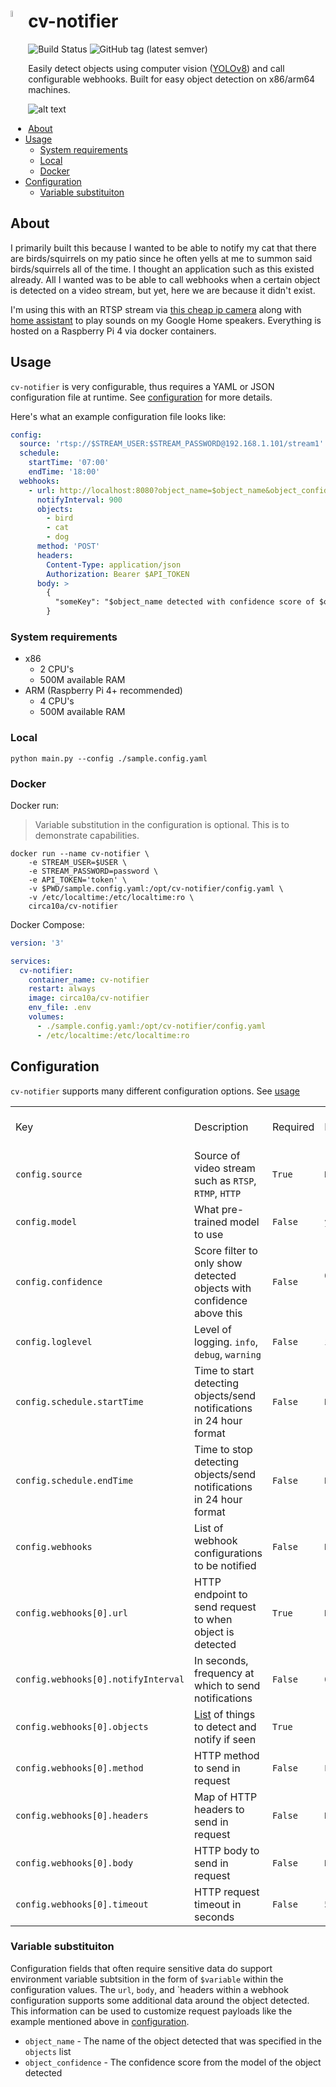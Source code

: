 # cv-notifier <img src="https://cdn-icons-png.flaticon.com/512/1527/1527254.png" height="5%" width="5%" align="left"/>

![Build Status](https://github.com/circa10a/cv-notifier/workflows/deploy/badge.svg)
![GitHub tag (latest semver)](https://img.shields.io/github/v/tag/circa10a/cv-notifier?style=plastic)

Easily detect objects using computer vision ([YOLOv8](https://github.com/ultralytics/ultralytics)) and call configurable webhooks. Built for easy object detection on x86/arm64 machines.

![alt text](https://media.tenor.com/rEfUBOuVFZcAAAAC/stalker-peeping-tom.gif)

* [About](#about)
* [Usage](#usage)
  * [System requirements](#system-requirements)
  * [Local](#local)
  * [Docker](#docker)
* [Configuration](#configuration)
  * [Variable substituiton](#variable-substituiton)

## About

I primarily built this because I wanted to be able to notify my cat that there are birds/squirrels on my patio since he often yells at me to summon said birds/squirrels all of the time. I thought an application such as this existed already. All I wanted was to be able to call webhooks when a certain object is detected on a video stream, but yet, here we are because it didn't exist.

I'm using this with an RTSP stream via [this cheap ip camera](https://www.amazon.com/Tapo-security-indoor-pet-camera/dp/B0866S3D82) along with [home assistant](https://www.home-assistant.io/) to play sounds on my Google Home speakers. Everything is hosted on a Raspberry Pi 4 via docker containers.

## Usage

`cv-notifier` is very configurable, thus requires a YAML or JSON configuration file at runtime. See [configuration](#configuration) for more details.

Here's what an example configuration file looks like:

```yaml
config:
  source: 'rtsp://$STREAM_USER:$STREAM_PASSWORD@192.168.1.101/stream1'
  schedule:
    startTime: '07:00'
    endTime: '18:00'
  webhooks:
    - url: http://localhost:8080?object_name=$object_name&object_confidence=$object_confidence
      notifyInterval: 900
      objects:
        - bird
        - cat
        - dog
      method: 'POST'
      headers:
        Content-Type: application/json
        Authorization: Bearer $API_TOKEN
      body: >
        {
          "someKey": "$object_name detected with confidence score of $object_confidence"
        }
```

### System requirements

* x86
  * 2 CPU's
  * 500M available RAM
* ARM (Raspberry Pi 4+ recommended)
  * 4 CPU's
  * 500M available RAM

### Local

```console
python main.py --config ./sample.config.yaml
```

### Docker

Docker run:

> Variable substitution in the configuration is optional. This is to demonstrate capabilities.

```console
docker run --name cv-notifier \
    -e STREAM_USER=$USER \
    -e STREAM_PASSWORD=password \
    -e API_TOKEN='token' \
    -v $PWD/sample.config.yaml:/opt/cv-notifier/config.yaml \
    -v /etc/localtime:/etc/localtime:ro \
    circa10a/cv-notifier
```

Docker Compose:

```yaml
version: '3'

services:
  cv-notifier:
    container_name: cv-notifier
    restart: always
    image: circa10a/cv-notifier
    env_file: .env
    volumes:
      - ./sample.config.yaml:/opt/cv-notifier/config.yaml
      - /etc/localtime:/etc/localtime:ro
```

## Configuration

`cv-notifier` supports many different configuration options. See [usage](#usage)

|                                     |                                                                      |           |                    |                                |
|-------------------------------------|----------------------------------------------------------------------|-----------|--------------------|--------------------------------|
| Key                                 | Description                                                          | Required  | Default            | Supports environment variables |
| `config.source`                     | Source of video stream such as `RTSP`, `RTMP`, `HTTP`                | `True`    | `None`             |  ✅                            |
| `config.model`                      | What pre-trained model to use                                        | `False`   | `yolov8s.pt`       |  ❌                            |
| `config.confidence`                 | Score filter to only show detected objects with confidence above this| `False`   | `0.50` (50%)       |  ❌                            |
| `config.loglevel`                   | Level of logging. `info`, `debug`, `warning`                         | `False`   | `info`             |  ❌                            |
| `config.schedule.startTime`         | Time to start detecting objects/send notifications in 24 hour format | `False`   | `None`             |  ❌                            |
| `config.schedule.endTime`           | Time to stop detecting objects/send notifications in 24 hour format  | `False`   | `None`             |  ❌                            |
| `config.webhooks`                   | List of webhook configurations to be notified                        | `False`   | `None`             |  N/A                           |
| `config.webhooks[0].url`            | HTTP endpoint to send request to when object is detected             | `True`    | `None`             |  ✅                            |
| `config.webhooks[0].notifyInterval` | In seconds, frequency at which to send notifications                 | `False`   | `0`                |  ❌                            |
| `config.webhooks[0].objects`        | [List][COCO list] of things to detect and notify if seen             | `True`    | `[]`               |  ❌                            |
| `config.webhooks[0].method`         | HTTP method to send in request                                       | `False`   | `POST`             |  ❌                            |
| `config.webhooks[0].headers`        | Map of HTTP headers to send in request                               | `False`   | `None`             |  ✅                            |
| `config.webhooks[0].body`           | HTTP body to send in request                                         | `False`   | `None`             |  ✅                            |
| `config.webhooks[0].timeout`        | HTTP request timeout in seconds                                      | `False`   | `5`                |  ❌                            |

### Variable substituiton

Configuration fields that often require sensitive data do support environment variable subtsition in the form of `$variable` within the configuration values. The `url`, `body`, and `headers within a webhook configuration supports some additional data around the object detected. This information can be used to customize request payloads like the example mentioned above in [configuration](#configuration).

* `object_name` - The name of the object detected that was specified in the `objects` list
* `object_confidence` - The confidence score from the model of the object detected

<!-- References -->
[COCO list]: https://gist.github.com/AruniRC/7b3dadd004da04c80198557db5da4bda
